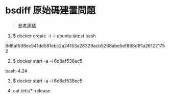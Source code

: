 # bsdiff 原始碼建置問題 

>[參考連結](https://docs.docker.com/engine/reference/commandline/create/)

1. $ docker create -t -i ubuntu:latest bash

6d8af538ec541dd581ebc2a24153a28329acb5268abe5ef868c1f1a261221752

2. $ docker start -a -i 6d8af538ec5

bash-4.2#

3. $ docker start -a -i 6d8af538ec5

4. cat /etc/*-release
